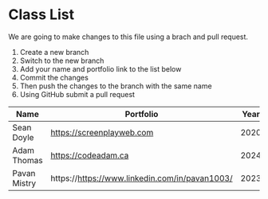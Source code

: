 # Class List

We are going to make changes to this file using a brach and pull request.

1. Create a new branch
2. Switch to the new branch
3. Add your name and portfolio link to the list below
4. Commit the changes
5. Then push the changes to the branch with the same name
6. Using GitHub submit a pull request

| Name         | Portfolio                                      | Year |
| ------------ | ---------------------------------------------- | ---- |
| Sean Doyle   | https://screenplayweb.com                      | 2020 |
| Adam Thomas  | https://codeadam.ca                            | 2024 |
| Pavan Mistry | https://https://www.linkedin.com/in/pavan1003/ | 2023 |
